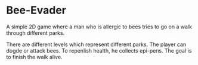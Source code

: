 # Bee-Evader
A simple 2D game where a man who is allergic to bees tries to go on a walk through different parks. 

There are different levels which represent different parks. The player can dogde or attack bees. To repenlish health, he collects epi-pens. The goal is to finish the walk alive. 